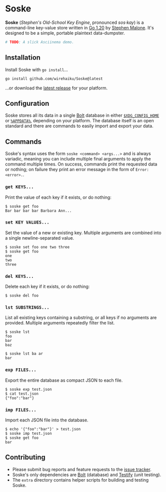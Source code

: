 # Soske

**Soske** (*Stephen's Old-School Key Engine*, pronounced *sos·kay*) is a command-line key-value store written in [Go 1.20][gver] by [Stephen Malone][stvm].
It's designed to be a simple, portable plaintext data-dumpster.

```bash
# TODO: A slick Asciinema demo.
```

## Installation

Install Soske with `go install`...

```
go install github.com/wirehaiku/Soske@latest
```

...or download the [latest release][rels] for your platform.

## Configuration

Soske stores all its data in a single [Bolt][bolt] database in either [`$XDG_CONFIG_HOME`][xdgs] or [`%APPDATA%`][appd], depending on your platform.
The database itself is an open standard and there are commands to easily import and export your data.

## Commands

Soske's syntax uses the form `soske <command> <args...>` and is always variadic, meaning you can include multiple final arguments to apply the command multiple times.
On success, commands print the requested data or nothing; on failure they print an error message in the form of `Error: <error>.`.

### `get KEYS...`

Print the value of each key if it exists, or do nothing:

```
$ soske get foo
Bar bar bar bar Barbara Ann...
```

### `set KEY VALUES...`

Set the value of a new or existing key. 
Multiple arguments are combined into a single newline-separated value.

```
$ soske set foo one two three
$ soske get foo
one
two
three
```

### `del KEYS...`

Delete each key if it exists, or do nothing:

```
$ soske del foo
```

### `lst SUBSTRINGS...`

List all existing keys containing a substring, or all keys if no arguments are provided.
Multiple arguments repeatedly filter the list.

```
$ soske lst
foo
bar
baz

$ soske lst ba ar
bar
```


### `exp FILES...`

Export the entire database as compact JSON to each file.

```
$ soske exp test.json
$ cat test.json
{"foo":"bar"}
```

### `imp FILES...`

Import each JSON file into the database.

```
$ echo '{"foo":"bar"}' > test.json
$ soske imp test.json
$ soske get foo
bar
```

## Contributing

- Please submit bug reports and feature requests to the [issue tracker][bugs].
- Soske's only dependencies are [Bolt][bolt] (database) and [Testify][test] (unit testing). 
- The `extra` directory contains helper scripts for building and testing Soske.

[appd]: https://ss64.com/nt/syntax-variables.html
[bolt]: https://github.com/etcd-io/bbolt
[bugs]: https://github.com/wirehaiku/Soske/issues
[gver]: https://go.dev/doc/go1.20
[rels]: https://github.com/wirehaiku/Soske/releases/latest
[stvm]: https://wirehaiku.org/
[test]: https://github.com/stretchr/testify
[xdgs]: https://wiki.archlinux.org/title/XDG_Base_Directory

